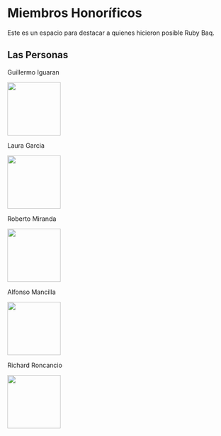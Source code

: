 # Miembros Honoríficos

Este es un espacio para destacar a quienes hicieron posible Ruby Baq.

## Las Personas

<p>Guillermo Iguaran</p>
<img src="https://avatars.githubusercontent.com/u/160941?v=4" height="120" />

<p>Laura Garcia</p>
<img src="https://avatars.githubusercontent.com/u/1772544?v=4" height="120" />

<p>Roberto Miranda</p>
<img src="https://avatars.githubusercontent.com/u/505427?v=4" height="120" />

<p>Alfonso Mancilla</p>
<img src="https://avatars.githubusercontent.com/u/1517549?v=4" height="120" />

<p>Richard Roncancio</p>
<img src="https://avatars.githubusercontent.com/u/996671?v=4" height="120" />
